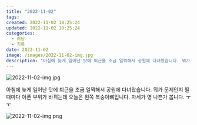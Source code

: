 ```yaml
---
title: "2022-11-02"
tags:
created: 2022-11-02 18:25:24
updated: 2022-11-02 18:25:24
categories:
  - 러닝
  - 기록
date: 2022-11-02
image: /images/2022-11-02-img.jpg
description: "아침에 늦게 일어난 탓에 퇴근을 조금 일찍해서 공원에 다녀왔습니다. 뭐가 문제인지 뛸때마다 아픈 부위가 바뀌는데 오늘은 왼쪽 복숭아뼈입니다. 자세가 영 나쁜가 봅니다. ㅜㅜ"
---
```


![2022-11-02-img.jpg](/images/2022-11-02-img.jpg)
 
 

아침에 늦게 일어난 탓에 퇴근을 조금 일찍해서 공원에 다녀왔습니다. 
뭐가 문제인지 뛸때마다 아픈 부위가 바뀌는데 오늘은 왼쪽 복숭아뼈입니다. 자세가 영 나쁜가 봅니다. ㅜㅜ

 
 ![2022-11-02-img.png](/images/2022-11-02-img.png)
